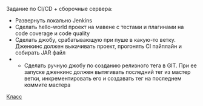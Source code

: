 Задание по CI/CD + сборочные сервера:

- Развернуть локально Jenkins
- Сделать hello-world проект на мавене с тестами
и плагинами на code coverage и code quality
- Сделать джобу, срабатывающую при пуше в какую-то ветку.
Дженкинс должен выкачивать проект, прогонять CI пайплайн и собирать JAR файл
- * Сделать ручную джобу по созданию релизного тега в GIT.
При ее  запуске дженкинс должен вытягивать последний тег из мастер ветки,
инкрементировать его и создавать тег на последнем коммите мастера

[Класс](https://github.com/SergeyIvanov11/hello-world-ci-cd/blob/master/src/main/java/helloworldcicd/Greeter.java)
